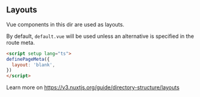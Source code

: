 ## Layouts

Vue components in this dir are used as layouts.

By default, `default.vue` will be used unless an alternative is specified in the route meta.

```html
<script setup lang="ts">
definePageMeta({
  layout: 'blank',
})
</script>
```

Learn more on https://v3.nuxtjs.org/guide/directory-structure/layouts